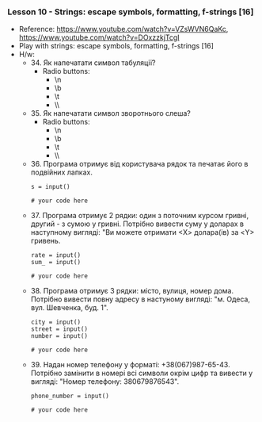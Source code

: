 ### Lesson 10 - Strings: escape symbols, formatting, f-strings [16]
- Reference: https://www.youtube.com/watch?v=VZsWVN6QaKc, https://www.youtube.com/watch?v=DOxzzkjTcgI
- Play with strings: escape symbols, formatting, f-strings [16]
- H/w:
  - 34\. Як напечатати символ табуляції?
    - Radio buttons:
      - \n
      - \b
      - \t
      - \\\\
  - 35\. Як напечатати символ зворотнього слеша?
    - Radio buttons:
      - \n
      - \b
      - \t
      - \\\\
  - 36\. Програма отримує від користувача рядок та печатає його в подвійних лапках.
    ```
    s = input()
  
    # your code here
    ```
  - 37\. Програма отримує 2 рядки: один з поточним курсом гривні, другий - з сумою у гривні. Потрібно вивести суму у доларах в наступному вигляді: "Ви можете отримати \<Х\> долара(ів) за \<Y\> гривень.
    ```
    rate = input()
    sum_ = input()
  
    # your code here
    ```
  - 38\. Програма отримує 3 рядки: місто, вулиця, номер дома. Потрібно вивести повну адресу в настуному вигляді: "м. Одеса, вул. Шевченка, буд. 1".
    ```
    city = input()
    street = input()
    number = input()
  
    # your code here
    ```
  - 39\. Надан номер телефону у форматі: +38(067)987-65-43. Потрібно замінити в номері всі символи окрім цифр та вивести у вигляді: "Номер телефону: 380679876543".
    ```
    phone_number = input()
  
    # your code here
    ```
